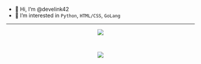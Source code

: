 <ul>
    <li>👋 Hi, I’m @develink42</li>
    <li>👀 I’m interested in <code>Python</code>, <code>HTML/CSS</code>, <code>GoLang</code></li>
    <!--<li>🌱 I’m currently learning <code>GoLang</code></li>-->
</ul>
<hr/>
<p align="center"><img src="https://github-readme-stats.vercel.app/api?username=develink42&show_icons=true&theme=dark"/></p><br/>
<p align="center"><img src="https://github-readme-stats.vercel.app/api/top-langs/?username=develink42&layout=compact&show_icons=true&title_color=fff&icon_color=79ff97&text_color=9f9f9f&bg_color=151515"/></p>
